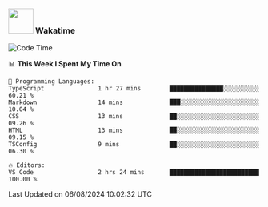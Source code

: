 ### <img src="https://media.giphy.com/media/VgCDAzcKvsR6OM0uWg/giphy.gif" width="50"> Wakatime

  <!--START_SECTION:waka-->
![Code Time](http://img.shields.io/badge/Code%20Time-1%2C463%20hrs%2029%20mins-blue)

📊 **This Week I Spent My Time On** 

```text
💬 Programming Languages: 
TypeScript               1 hr 27 mins        ███████████████░░░░░░░░░░   60.21 % 
Markdown                 14 mins             ███░░░░░░░░░░░░░░░░░░░░░░   10.04 % 
CSS                      13 mins             ██░░░░░░░░░░░░░░░░░░░░░░░   09.26 % 
HTML                     13 mins             ██░░░░░░░░░░░░░░░░░░░░░░░   09.15 % 
TSConfig                 9 mins              ██░░░░░░░░░░░░░░░░░░░░░░░   06.30 % 

🔥 Editors: 
VS Code                  2 hrs 24 mins       █████████████████████████   100.00 % 
```


 Last Updated on 06/08/2024 10:02:32 UTC
<!--END_SECTION:waka-->
